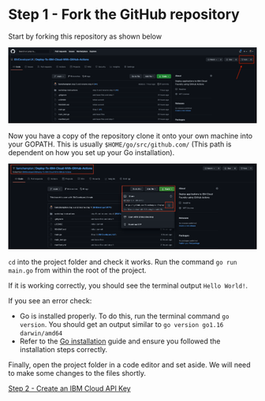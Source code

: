 # Step 1 - Fork the GitHub repository
Start by forking this repository as shown below

![fork workshop repository](../workshop-assets/images/fork-repository.png "Fork Workshop Repository")

Now you have a copy of the repository clone it onto your own machine into your GOPATH. This is usually `$HOME/go/src/github.com/` (This path is dependent on how you set up your Go installation).

![clone workshop repository](../workshop-assets/images/clone-repository.png "Clone Workshop Repository")

`cd` into the project folder and check it works. Run the command `go run main.go` from within the root of the project.

If it is working correctly, you should see the terminal output `Hello World!`.

If you see an error check:

- Go is installed properly. To do this, run the terminal command `go version`. You should get an output similar to `go version go1.16 darwin/amd64`
- Refer to the [Go installation](https://golang.org/doc/install) guide and ensure you followed the installation steps correctly.

Finally, open the project folder in a code editor and set aside. We will need to make some changes to the files shortly.

[Step 2 - Create an IBM Cloud API Key](./step-2-ibm-cloud-api.md)